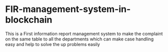 # FIR-management-system-in-blockchain
This is a First information report management system to make the complaint on the same table to all the departments which can make case handling easy and help to solve the up problems easily
